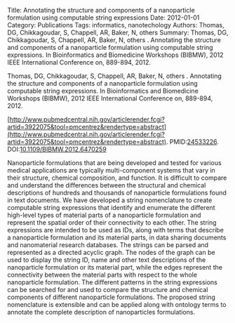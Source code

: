Title: Annotating the structure and components of a nanoparticle formulation using computable string expressions
Date: 2012-01-01
Category: Publications
Tags: informatics, nanotechology
Authors: Thomas, DG, Chikkagoudar, S, Chappell, AR, Baker, N, others 
Summary: Thomas, DG, Chikkagoudar, S, Chappell, AR, Baker, N, others . Annotating the structure and components of a nanoparticle formulation using computable string expressions. In Bioinformatics and Biomedicine Workshops (BIBMW), 2012 IEEE International Conference on, 889-894, 2012.

Thomas, DG, Chikkagoudar, S, Chappell, AR, Baker, N, others . Annotating the structure and components of a nanoparticle formulation using computable string expressions. In Bioinformatics and Biomedicine Workshops (BIBMW), 2012 IEEE International Conference on, 889-894, 2012.

[http://www.pubmedcentral.nih.gov/articlerender.fcgi?artid=3922075&tool=pmcentrez&rendertype=abstract](http://www.pubmedcentral.nih.gov/articlerender.fcgi?artid=3922075&tool=pmcentrez&rendertype=abstract). PMID:[24533226](http://www.ncbi.nlm.nih.gov/pubmed/24533226). DOI:[10.1109/BIBMW.2012.6470259](http://dx.doi.org/10.1109/BIBMW.2012.6470259)

Nanoparticle formulations that are being developed and tested for various medical applications are typically multi-component systems that vary in their structure, chemical composition, and function. It is difficult to compare and understand the differences between the structural and chemical descriptions of hundreds and thousands of nanoparticle formulations found in text documents. We have developed a string nomenclature to create computable string expressions that identify and enumerate the different high-level types of material parts of a nanoparticle formulation and represent the spatial order of their connectivity to each other. The string expressions are intended to be used as IDs, along with terms that describe a nanoparticle formulation and its material parts, in data sharing documents and nanomaterial research databases. The strings can be parsed and represented as a directed acyclic graph. The nodes of the graph can be used to display the string ID, name and other text descriptions of the nanoparticle formulation or its material part, while the edges represent the connectivity between the material parts with respect to the whole nanoparticle formulation. The different patterns in the string expressions can be searched for and used to compare the structure and chemical components of different nanoparticle formulations. The proposed string nomenclature is extensible and can be applied along with ontology terms to annotate the complete description of nanoparticles formulations.
